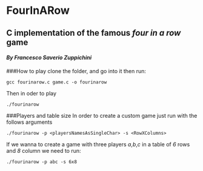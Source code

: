 # FourInARow
## C implementation of the famous *four in a row* game
#### *By Francesco Saverio Zuppichini*

###How to play
clone the folder, and go into it then run:

```
gcc fourinarow.c game.c -o fourinarow 
```
Then in oder to play

```
./fourinarow 
```

###Players and table size
In order to create a custom game just run with the follows arguments


```
./fourinarow -p <playersNamesAsSingleChar> -s <RowXColumns>
```

If we wanna to create a game with three players *a*,*b*,*c* in a table of *6* rows and *8* column we need to run:


```
./fourinarow -p abc -s 6x8
```
